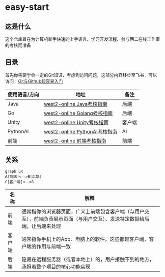 # easy-start

## 这是什么

这个仓库旨在为计算机新手快速的上手语言、学习开发流程、参与西二在线工作室的考核而准备

## 目录

首先你需要学会一定的Git知识，考虑到访问问题，这部分内容移步至飞书，可以访问：[Git与Github超容易入门](https://west2-online.feishu.cn/wiki/Lsz9w3CiGinXzgkevtmceHZknrf)

| 使用语言/方向 | 地址                                                         | 备注   |
| ------------- | ------------------------------------------------------------ | ------ |
| Java          | [west2-online Java考核指南](https://github.com/west2-online/learn-java) | 后端   |
| Go            | [west2-online Golang考核指南](https://github.com/west2-online/learn-go) | 后端   |
| Unity         | [west2-online Unity考核指南](https://github.com/west2-online/learn-unity) | 客户端 |
| PythonAI      | [west2-online PythonAI考核指南](https://github.com/west2-online/learn-AI) | AI     |
| 前端          | [west2-online 前端考核指南](https://github.com/west2-online/learn-front-end) | 前端   |

## 关系

```mermaid
graph LR
A[前端]<-->B[后端]
C[客户端]<-->B
```

| 名称 | 解释                                                         |
| ------------- | ------------------------------------------------------------ |
| 前端          | 通常指你的浏览器页面，广义上前端包含客户端（与用户交互），前端负责展示页面（与用户交互）、发送特定数据给后端，让后端来处理 |
| 客户端            | 通常指你手机上的App、电脑上的软件，这些都是客户端，客户端的作用与前端一致 |
| 后端         | 隐藏在远程服务器（或者本地上）的，用户接触不到的地方，承担着整个项目的核心功能实现 |
